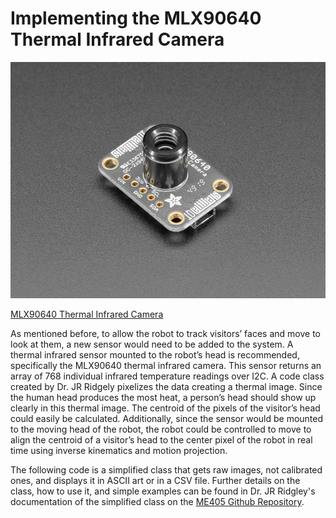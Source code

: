 # Implementing the MLX90640 Thermal Infrared Camera

![alt text](images/4407-01.jpg)

[MLX90640 Thermal Infrared Camera](https://www.adafruit.com/product/4407?srsltid=AfmBOopXb30Go0bubMpvIDiZCzZyr46Ge3ta_hf_qWBkuULyXO7aMHXZ)

As mentioned before, to allow the robot to track visitors’ faces and move to look at them, a new sensor would need to be added to the system. A thermal infrared sensor mounted to the robot’s head is recommended, specifically the MLX90640 thermal infrared camera. This sensor returns an array of 768 individual infrared temperature readings over I2C. A code class created by Dr. JR Ridgely pixelizes the data creating a thermal image. Since the human head produces the most heat, a person’s head should show up clearly in this thermal image. The centroid of the pixels of the visitor’s head could easily be calculated. Additionally, since the sensor would be mounted to the moving head of the robot, the robot could be controlled to move to align the centroid of a visitor’s head to the center pixel of the robot in real time using inverse kinematics and motion projection.

The following code is a simplified class that gets raw images, not calibrated ones, and displays it in ASCII art or in a CSV file. Further details on the class, how to use it, and simple examples can be found in Dr. JR Ridgley's documentation of the simplified class on the [ME405 Github Repository](https://github.com/spluttflob/ME405-Support/tree/36a0880c9371952473f5a6e82b29fab4140e809c/mlx_raw).